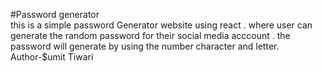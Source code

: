 #Password generator
<br>
this is a simple password Generator website using react . where user can generate the random password for their social media acccount . the password will generate by using the number character and letter.
<br>
Author-$umit Tiwari
